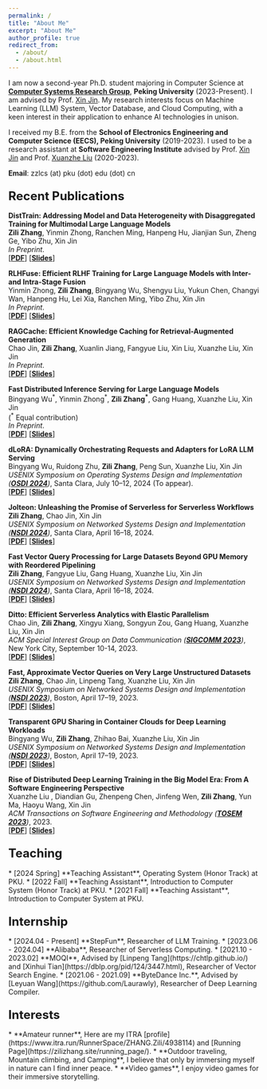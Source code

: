 ```yaml
---
permalink: /
title: "About Me"
excerpt: "About Me"
author_profile: true
redirect_from: 
  - /about/
  - /about.html
---
```

I am now a second-year Ph.D. student majoring in Computer Science at [**Computer Systems Research Group**](https://github.com/pkusys), **Peking University** (2023-Present). I am advised by Prof. [Xin Jin](https://xinjin.github.io/).
My research interests focus on Machine Learning (LLM) System, Vector Database, and Cloud Computing, with a keen interest in their application to enhance AI technologies in unison. 

I received my B.E. from the **School of Electronics Engineering and Computer Science (EECS), Peking University**
(2019-2023). I used to be a research assistant at **Software Engineering Institute** advised by
Prof. [Xin Jin](https://xinjin.github.io/) and Prof. [Xuanzhe Liu](http://www.liuxuanzhe.com/) (2020-2023).

<!-- My Chinese name: 章梓立 -->

**Email**: zzlcs (at) pku (dot) edu (dot) cn

<h3>
<strong><font size="5">Recent Publications</font></strong>
</h3>
<div class="media">
	<div class="media-body">
		<p class="media-heading">
			<strong>DistTrain: Addressing Model and Data Heterogeneity with Disaggregated Training for Multimodal Large Language Models</strong>
			<br/><strong>Zili Zhang</strong>, Yinmin Zhong, Ranchen Ming, Hanpeng Hu, Jianjian Sun, Zheng Ge, Yibo Zhu, Xin Jin<br/>
			<em>In Preprint</em>.<br/>
	[<strong><a href="https://arxiv.org/abs/2408.04275">PDF</a></strong>] [<strong><a href="">Slides</a></strong>]
		</p >
	</div>
</div>
<div class="media">
	<div class="media-body">
		<p class="media-heading">
			<strong>RLHFuse: Efficient RLHF Training for Large Language Models with Inter- and Intra-Stage Fusion</strong>
			<br/>Yinmin Zhong, <strong>Zili Zhang</strong>, Bingyang Wu, Shengyu Liu, Yukun Chen, Changyi Wan, Hanpeng Hu, Lei Xia, Ranchen Ming, Yibo Zhu, Xin Jin<br/>
			<em>In Preprint</em>.<br/>
	[<strong><a href="https://www.arxiv.org/pdf/2409.13221">PDF</a></strong>] [<strong><a href="">Slides</a></strong>]
		</p >
	</div>
</div>
<div class="media">
	<div class="media-body">
		<p class="media-heading">
			<strong>RAGCache: Efficient Knowledge Caching for Retrieval-Augmented Generation</strong>
			<br/>Chao Jin, <strong>Zili Zhang</strong>, Xuanlin Jiang, Fangyue Liu, Xin Liu, Xuanzhe Liu, Xin Jin<br/>
			<em>In Preprint</em>.<br/>
	[<strong><a href="https://arxiv.org/abs/2404.12457">PDF</a></strong>] [<strong><a href="">Slides</a></strong>]
		</p >
	</div>
</div>
<div class="media">
	<div class="media-body">
		<p class="media-heading">
			<strong>Fast Distributed Inference Serving for Large Language Models</strong>
			<br/>Bingyang Wu<sup>*</sup>, Yinmin Zhong<sup>*</sup>, <strong>Zili Zhang<sup>*</sup></strong>, Gang Huang, Xuanzhe Liu, Xin Jin<br/>
			(<sup>*</sup> Equal contribution)<br/>
			<em>In Preprint</em>.<br/>
	[<strong><a href="https://arxiv.org/abs/2305.05920">PDF</a></strong>] [<strong><a href="">Slides</a></strong>]
		</p >
	</div>
</div>
<div class="media">
	<div class="media-body">
		<p class="media-heading">
			<strong>dLoRA: Dynamically Orchestrating Requests and Adapters for LoRA LLM Serving</strong>
			<br/>Bingyang Wu, Ruidong Zhu, <strong>Zili Zhang</strong>, Peng Sun, Xuanzhe Liu, Xin Jin<br/>
			<em>USENIX Symposium on Operating Systems Design and Implementation (<strong><a href="https://www.usenix.org/conference/osdi24">OSDI 2024</a></strong>)</em>, Santa Clara, July 10–12, 2024 (To appear).<br/>
	[<strong><a href="">PDF</a></strong>] [<strong><a href="">Slides</a></strong>]
		</p >
	</div>
</div>
<div class="media">
	<div class="media-body">
		<p class="media-heading">
			<strong>Jolteon: Unleashing the Promise of Serverless for Serverless Workflows</strong>
			<br/><strong>Zili Zhang</strong>, Chao Jin, Xin Jin<br/>
			<em>USENIX Symposium on Networked Systems Design and Implementation (<strong><a href="https://www.usenix.org/conference/nsdi24">NSDI 2024</a></strong>)</em>, Santa Clara, April 16–18, 2024.<br/>
	[<strong><a href="">PDF</a></strong>] [<strong><a href="">Slides</a></strong>]
		</p >
	</div>
</div>
<div class="media">
	<div class="media-body">
		<p class="media-heading">
			<strong>Fast Vector Query Processing for Large Datasets Beyond GPU Memory with Reordered Pipelining</strong>
			<br/><strong>Zili Zhang</strong>, Fangyue Liu, Gang Huang, Xuanzhe Liu, Xin Jin<br/>
			<em>USENIX Symposium on Networked Systems Design and Implementation (<strong><a href="https://www.usenix.org/conference/nsdi24">NSDI 2024</a></strong>)</em>, Santa Clara, April 16–18, 2024.<br/>
	[<strong><a href="">PDF</a></strong>] [<strong><a href="">Slides</a></strong>]
		</p >
	</div>
</div>
<div class="media">
	<div class="media-body">
		<p class="media-heading">
			<strong>Ditto: Efficient Serverless Analytics with Elastic Parallelism</strong>
			<br/>Chao Jin, <strong>Zili Zhang</strong>, Xingyu Xiang, Songyun Zou, Gang Huang, Xuanzhe Liu, Xin Jin<br/>
			<em>ACM Special Interest Group on Data Communication (<strong><a href="https://conferences.sigcomm.org/sigcomm/2023/">SIGCOMM 2023</a></strong>)</em>, New York City, September 10-14, 2023.<br/>
	[<strong><a href="https://dl.acm.org/doi/abs/10.1145/3575693.3575751">PDF</a></strong>] [<strong><a href="https://zilizhang.site//files/ditto_slides.pdf">Slides</a></strong>]
		</p >
	</div>
</div>
<div class="media">
	<div class="media-body">
		<p class="media-heading">
			<strong>Fast, Approximate Vector Queries on Very Large Unstructured Datasets</strong>
			<br/><strong>Zili Zhang</strong>, Chao Jin, Linpeng Tang, Xuanzhe Liu, Xin Jin<br/>
			<em>USENIX Symposium on Networked Systems Design and Implementation (<strong><a href="https://www.usenix.org/conference/nsdi23">NSDI 2023</a></strong>)</em>, Boston, April 17–19, 2023.<br/>
	[<strong><a href="https://zilizhang.site//files/nsdi23-zhang-zili.pdf">PDF</a></strong>] [<strong><a href="https://zilizhang.site//files/nsdi23-Auncel.pdf">Slides</a></strong>]
		</p >
	</div>
</div>
<div class="media">
	<div class="media-body">
		<p class="media-heading">
			<strong>Transparent GPU Sharing in Container Clouds for Deep Learning Workloads</strong>
			<br/>Bingyang Wu, <strong>Zili Zhang</strong>, Zhihao Bai, Xuanzhe Liu, Xin Jin<br/>
			<em>USENIX Symposium on Networked Systems Design and Implementation (<strong><a href="https://www.usenix.org/conference/nsdi23">NSDI 2023</a></strong>)</em>, Boston, April 17–19, 2023.<br/>
	[<strong><a href="https://zilizhang.site//files/nsdi23-wu.pdf">PDF</a></strong>] [<strong><a href="https://zilizhang.site//files/NSDI23-TGS-wu.pdf">Slides</a></strong>]
		</p >
	</div>
</div>
<div class="media">
	<div class="media-body">
		<p class="media-heading">
			<strong>Rise of Distributed Deep Learning Training in the Big Model Era: From A Software Engineering Perspective</strong>
			<br/>Xuanzhe Liu , Diandian Gu, Zhenpeng Chen, Jinfeng Wen, <strong>Zili Zhang</strong>, Yun Ma, Haoyu Wang, Xin Jin<br/>
			<em>ACM Transactions on Software Engineering and Methodology (<strong><a href="https://dl.acm.org/journal/tosem">TOSEM 2023</a></strong>)</em>, 2023.<br/>
	[<strong><a href="">PDF</a></strong>] [<strong><a href="">Slides</a></strong>]
		</p >
	</div>
</div>


<h3>
<strong><font size="5">Teaching</font></strong>
</h3>
* [2024 Spring] **Teaching Assistant**, Operating System (Honor Track) at PKU.
* [2022 Fall] **Teaching Assistant**, Introduction to Computer System (Honor Track) at PKU.
* [2021 Fall] **Teaching Assistant**, Introduction to Computer System at PKU.

<h3>
<strong><font size="5">Internship</font></strong>
</h3>
* [2024.04 - Present] **StepFun**, Researcher of LLM Training.
* [2023.06 - 2024.04] **Alibaba**, Researcher of Serverless Computing.
* [2021.10 - 2023.02] **MOQI**, Advised by [Linpeng Tang](https://chtlp.github.io/) and [Xinhui Tian](https://dblp.org/pid/124/3447.html), Researcher of Vector Search Engine.
* [2021.06 - 2021.09] **ByteDance Inc.**, Advised by [Leyuan Wang](https://github.com/Laurawly), Researcher of Deep Learning Compiler.

<h3>
<strong><font size="5">Interests</font></strong>
</h3>
<!-- I have a diverse range of interests that contribute to my personal growth and enrich my life. -->
* **Amateur runner**, Here are my ITRA [profile](https://www.itra.run/RunnerSpace/ZHANG.Zili/4938114) and [Running Page](https://zilizhang.site/running_page/).
* **Outdoor traveling, Mountain climbing, and Camping**, I believe that only by immersing myself in nature can I find inner peace.
* **Video games**, I enjoy video games for their immersive storytelling.

<!-- This is the front page of a website that is powered by the [academicpages template](https://github.com/academicpages/academicpages.github.io) and hosted on GitHub pages. [GitHub pages](https://pages.github.com) is a free service in which websites are built and hosted from code and data stored in a GitHub repository, automatically updating when a new commit is made to the respository. This template was forked from the [Minimal Mistakes Jekyll Theme](https://mmistakes.github.io/minimal-mistakes/) created by Michael Rose, and then extended to support the kinds of content that academics have: publications, talks, teaching, a portfolio, blog posts, and a dynamically-generated CV. You can fork [this repository](https://github.com/academicpages/academicpages.github.io) right now, modify the configuration and markdown files, add your own PDFs and other content, and have your own site for free, with no ads! An older version of this template powers my own personal website at [stuartgeiger.com](http://stuartgeiger.com), which uses [this Github repository](https://github.com/staeiou/staeiou.github.io).

A data-driven personal website

======
Like many other Jekyll-based GitHub Pages templates, academicpages makes you separate the website's content from its form. The content & metadata of your website are in structured markdown files, while various other files constitute the theme, specifying how to transform that content & metadata into HTML pages. You keep these various markdown (.md), YAML (.yml), HTML, and CSS files in a public GitHub repository. Each time you commit and push an update to the repository, the [GitHub pages](https://pages.github.com/) service creates static HTML pages based on these files, which are hosted on GitHub's servers free of charge.

Many of the features of dynamic content management systems (like Wordpress) can be achieved in this fashion, using a fraction of the computational resources and with far less vulnerability to hacking and DDoSing. You can also modify the theme to your heart's content without touching the content of your site. If you get to a point where you've broken something in Jekyll/HTML/CSS beyond repair, your markdown files describing your talks, publications, etc. are safe. You can rollback the changes or even delete the repository and start over -- just be sure to save the markdown files! Finally, you can also write scripts that process the structured data on the site, such as [this one](https://github.com/academicpages/academicpages.github.io/blob/master/talkmap.ipynb) that analyzes metadata in pages about talks to display [a map of every location you've given a talk](https://academicpages.github.io/talkmap.html).

Getting started
======
1. Register a GitHub account if you don't have one and confirm your e-mail (required!)
1. Fork [this repository](https://github.com/academicpages/academicpages.github.io) by clicking the "fork" button in the top right. 
1. Go to the repository's settings (rightmost item in the tabs that start with "Code", should be below "Unwatch"). Rename the repository "[your GitHub username].github.io", which will also be your website's URL.
1. Set site-wide configuration and create content & metadata (see below -- also see [this set of diffs](http://archive.is/3TPas) showing what files were changed to set up [an example site](https://getorg-testacct.github.io) for a user with the username "getorg-testacct")
1. Upload any files (like PDFs, .zip files, etc.) to the files/ directory. They will appear at https://[your GitHub username].github.io/files/example.pdf.  
1. Check status by going to the repository settings, in the "GitHub pages" section

Site-wide configuration
------
The main configuration file for the site is in the base directory in [_config.yml](https://github.com/academicpages/academicpages.github.io/blob/master/_config.yml), which defines the content in the sidebars and other site-wide features. You will need to replace the default variables with ones about yourself and your site's github repository. The configuration file for the top menu is in [_data/navigation.yml](https://github.com/academicpages/academicpages.github.io/blob/master/_data/navigation.yml). For example, if you don't have a portfolio or blog posts, you can remove those items from that navigation.yml file to remove them from the header. 

Create content & metadata
------
For site content, there is one markdown file for each type of content, which are stored in directories like _publications, _talks, _posts, _teaching, or _pages. For example, each talk is a markdown file in the [_talks directory](https://github.com/academicpages/academicpages.github.io/tree/master/_talks). At the top of each markdown file is structured data in YAML about the talk, which the theme will parse to do lots of cool stuff. The same structured data about a talk is used to generate the list of talks on the [Talks page](https://academicpages.github.io/talks), each [individual page](https://academicpages.github.io/talks/2012-03-01-talk-1) for specific talks, the talks section for the [CV page](https://academicpages.github.io/cv), and the [map of places you've given a talk](https://academicpages.github.io/talkmap.html) (if you run this [python file](https://github.com/academicpages/academicpages.github.io/blob/master/talkmap.py) or [Jupyter notebook](https://github.com/academicpages/academicpages.github.io/blob/master/talkmap.ipynb), which creates the HTML for the map based on the contents of the _talks directory).

**Markdown generator**

I have also created [a set of Jupyter notebooks](https://github.com/academicpages/academicpages.github.io/tree/master/markdown_generator
) that converts a CSV containing structured data about talks or presentations into individual markdown files that will be properly formatted for the academicpages template. The sample CSVs in that directory are the ones I used to create my own personal website at stuartgeiger.com. My usual workflow is that I keep a spreadsheet of my publications and talks, then run the code in these notebooks to generate the markdown files, then commit and push them to the GitHub repository.

How to edit your site's GitHub repository
------
Many people use a git client to create files on their local computer and then push them to GitHub's servers. If you are not familiar with git, you can directly edit these configuration and markdown files directly in the github.com interface. Navigate to a file (like [this one](https://github.com/academicpages/academicpages.github.io/blob/master/_talks/2012-03-01-talk-1.md) and click the pencil icon in the top right of the content preview (to the right of the "Raw | Blame | History" buttons). You can delete a file by clicking the trashcan icon to the right of the pencil icon. You can also create new files or upload files by navigating to a directory and clicking the "Create new file" or "Upload files" buttons. 

Example: editing a markdown file for a talk
![Editing a markdown file for a talk](/images/editing-talk.png)

For more info
------
More info about configuring academicpages can be found in [the guide](https://academicpages.github.io/markdown/). The [guides for the Minimal Mistakes theme](https://mmistakes.github.io/minimal-mistakes/docs/configuration/) (which this theme was forked from) might also be helpful. -->
